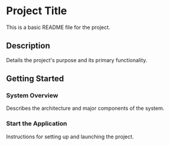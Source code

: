# Project Title

This is a basic README file for the project.

## Description

Details the project's purpose and its primary functionality.

## Getting Started

### System Overview

Describes the architecture and major components of the system.

### Start the Application

Instructions for setting up and launching the project.
